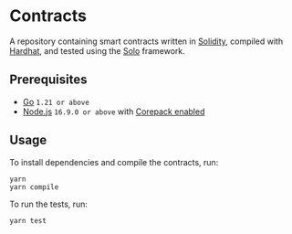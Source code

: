 # Contracts

A repository containing smart contracts written in [Solidity](https://soliditylang.org/), compiled with [Hardhat](https://hardhat.org/), and tested using the [Solo](https://wiki.iota.org/wasp-wasm/how-tos/solo/what-is-solo/) framework.

## Prerequisites

- [Go](https://go.dev/doc/install) `1.21 or above`
- [Node.js](https://nodejs.org) `16.9.0 or above` with [Corepack enabled](https://nodejs.org/api/corepack.html)

## Usage

To install dependencies and compile the contracts, run:

```
yarn
yarn compile
```

To run the tests, run:

```
yarn test
```
